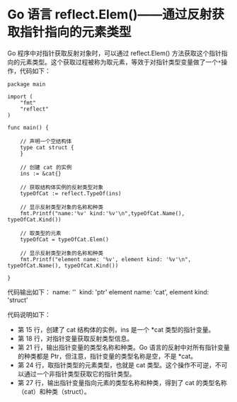 # Go 语言 reflect.Elem()——通过反射获取指针指向的元素类型

Go 程序中对指针获取反射对象时，可以通过 reflect.Elem() 方法获取这个指针指向的元素类型。这个获取过程被称为取元素，等效于对指针类型变量做了一个`*`操作，代码如下：

```
package main

import (
    "fmt"
    "reflect"
)

func main() {

    // 声明一个空结构体
    type cat struct {
    }

    // 创建 cat 的实例
    ins := &cat{}

    // 获取结构体实例的反射类型对象
    typeOfCat := reflect.TypeOf(ins)

    // 显示反射类型对象的名称和种类
    fmt.Printf("name:'%v' kind:'%v'\n",typeOfCat.Name(), typeOfCat.Kind())

    // 取类型的元素
    typeOfCat = typeOfCat.Elem()

    // 显示反射类型对象的名称和种类
    fmt.Printf("element name: '%v', element kind: '%v'\n", typeOfCat.Name(), typeOfCat.Kind())

}
```

代码输出如下：
name: ''  kind: 'ptr'
element name: 'cat', element kind: 'struct'

代码说明如下：

*   第 15 行，创建了 cat 结构体的实例，ins 是一个 *cat 类型的指针变量。
*   第 18 行，对指针变量获取反射类型信息。
*   第 21 行，输出指针变量的类型名称和种类。Go 语言的反射中对所有指针变量的种类都是 Ptr，但注意，指针变量的类型名称是空，不是 *cat。
*   第 24 行，取指针类型的元素类型，也就是 cat 类型。这个操作不可逆，不可以通过一个非指针类型获取它的指针类型。
*   第 27 行，输出指针变量指向元素的类型名称和种类，得到了 cat 的类型名称（cat）和种类（struct）。
